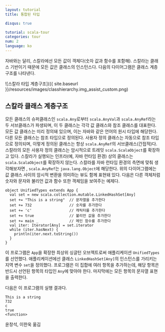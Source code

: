 ```yaml
---
layout: tutorial
title: 통합된 타입

disqus: true

tutorial: scala-tour
categories: tour
num: 2
language: ko
---
```


자바와는 달리, 스칼라에선 모든 값이 객체다(숫자 값과 함수를 포함해). 스칼라는 클래스 기반이기 때문에 모든 값은 클래스의 인스턴스다. 다음의 다이어그램은 클래스 계층구조를 나타낸다.

![스칼라 타입 계층구조]({{ site.baseurl }}/resources/images/classhierarchy.img_assist_custom.png)

## 스칼라 클래스 계층구조 ##

모든 클래스의 슈퍼클래스인 `scala.Any`로부터 `scala.AnyVal`과 `scala.AnyRef`라는 두 서브클래스가 파생되며, 이 두 클래스는 각각 값 클래스와 참조 클래스를 대표한다. 모든 값 클래스는 미리 정의돼 있으며, 이는 자바와 같은 언어의 원시 타입에 해당한다. 다른 모든 클래스는 참조 타입으로 정의된다. 사용자 정의 클래스는 자동으로 참조 타입으로 정의되며, 이렇게 정의된 클래스는 항상 `scala.AnyRef`의 서브클래스(간접적)다. 스칼라의 모든 사용자 정의 클래스는 암시적으로 트레잇 `scala.ScalaObject`를 확장하고 있다. 스칼라가 실행되는 인프라(예, 자바 런타임 환경) 상의 클래스는 `scala.ScalaObject`를 확장하지 않는다. 스칼라를 자바 런타임 환경의 측면에 맞춰 생각해보자면 , `scala.AnyRef`는 `java.lang.Object`에 해당한다. 위의 다이어그램에는 값 클래스 사이의 암시적 변환을 의미하는 뷰도 함께 표현돼 있다.
다음은 다른 객체처럼 숫자와 문자와 불리언 값과 함수 또한 객체임을 보여주는 예제다.
 
    object UnifiedTypes extends App {
      val set = new scala.collection.mutable.LinkedHashSet[Any]
      set += "This is a string"  // 문자열을 추가한다
      set += 732                 // 숫자를 추가한다
      set += 'c'                 // 캐릭터를 추가한다
      set += true                // 불리언 값을 추가한다
      set += main _              // 메인 함수를 추가한다
      val iter: Iterator[Any] = set.iterator
      while (iter.hasNext) {
        println(iter.next.toString())
      }
    }

이 프로그램은 `App`을 확장한 최상위 싱글턴 오브젝트로써 애플리케이션 `UnifiedTypes`를 선언했다. 애플리케이션에선 클래스 `LinkedHashSet[Any]`의 인스턴스를 가리키는 지역 변수 `set`을 정의했다. 프로그램은 이 집합에 여러 항목을 추가하는데, 해당 항목은 반드시 선언된 항목의 타입인 `Any`에 맞아야 한다. 마지막에는 모든 항목의 문자열 표현을 출력한다.

다음은 이 프로그램의 실행 결과다.

    This is a string
    732
    c
    true
    <function>
    
윤창석, 이한욱 옮김